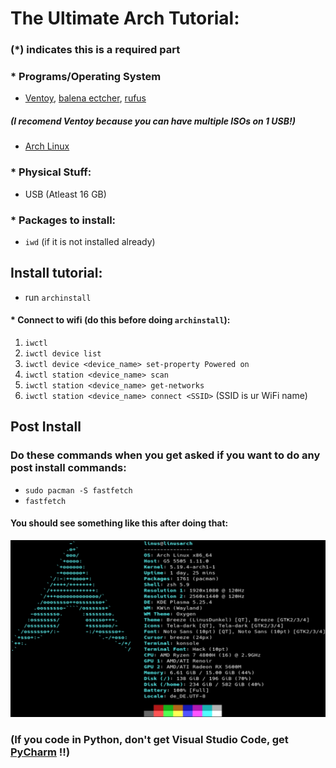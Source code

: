 # The Ultimate Arch Tutorial:

### (<b>*</b>) indicates this is a required part

###  <b>*</b> Programs/Operating System
- [Ventoy](https://www.ventoy.net/en/download.html), [balena ectcher](https://www.balena.io/etcher), [rufus](https://rufus.ie)
##### (I recomend Ventoy because you can have multiple ISOs on 1 USB!)
- [Arch Linux](https://archlinux.org/download)

### <b>*</b> Physical Stuff:
- USB (Atleast 16 GB)

### <b>*</b> Packages to install:
- `iwd` (if it is not installed already)

## Install tutorial:
- run `archinstall`
#### <b>*</b> Connect to wifi (do this before doing `archinstall`):
1. `iwctl`
2. `iwctl device list`
3. `iwctl device <device_name> set-property Powered on`
4. `iwctl station <device_name> scan`
5. `iwctl station <device_name> get-networks`
6. `iwctl station <device_name> connect <SSID>` (SSID is ur WiFi name)

## Post Install
### Do these commands when you get asked if you want to do any post install commands:
- `sudo pacman -S fastfetch`
- `fastfetch`
#### You should see something like this after doing that:
![Fastfetch](https://raw.githubusercontent.com/DevHollo/DevHollo/refs/heads/main/pfetch-screenfetch-neofetch-fastfetch-imagen-contenido-4-blog-ubunlog-4065787658.jpg)

### (If you code in Python, don't get Visual Studio Code, get <b>[PyCharm](https://www.jetbrains.com/pycharm/)</b> !!)
